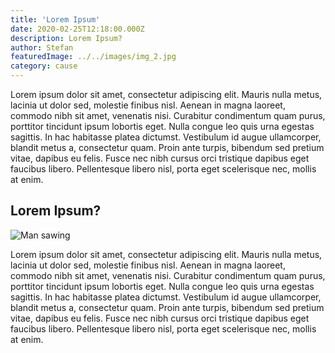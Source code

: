 ```yaml
---
title: 'Lorem Ipsum'
date: 2020-02-25T12:18:00.000Z
description: Lorem Ipsum?
author: Stefan
featuredImage: ../../images/img_2.jpg
category: cause
---
```

Lorem ipsum dolor sit amet, consectetur adipiscing elit. Mauris nulla metus, lacinia ut dolor sed, molestie finibus nisl. Aenean in magna laoreet, commodo nibh sit amet, venenatis nisi. Curabitur condimentum quam purus, porttitor tincidunt ipsum lobortis eget. Nulla congue leo quis urna egestas sagittis. In hac habitasse platea dictumst. Vestibulum id augue ullamcorper, blandit metus a, consectetur quam. Proin ante turpis, bibendum sed pretium vitae, dapibus eu felis. Fusce nec nibh cursus orci tristique dapibus eget faucibus libero. Pellentesque libero nisl, porta eget scelerisque nec, mollis at enim.

## Lorem Ipsum?

![Man sawing](../../images/img_1.jpg)

Lorem ipsum dolor sit amet, consectetur adipiscing elit. Mauris nulla metus, lacinia ut dolor sed, molestie finibus nisl. Aenean in magna laoreet, commodo nibh sit amet, venenatis nisi. Curabitur condimentum quam purus, porttitor tincidunt ipsum lobortis eget. Nulla congue leo quis urna egestas sagittis. In hac habitasse platea dictumst. Vestibulum id augue ullamcorper, blandit metus a, consectetur quam. Proin ante turpis, bibendum sed pretium vitae, dapibus eu felis. Fusce nec nibh cursus orci tristique dapibus eget faucibus libero. Pellentesque libero nisl, porta eget scelerisque nec, mollis at enim.